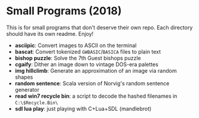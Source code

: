 # Small Programs (2018)

This is for small programs that don't deserve their own repo.  Each
directory should have its own readme.  Enjoy!

 - __asciipic__: Convert images to ASCII on the terminal
 - __bascat__: Convert tokenized `GWBASIC`/`BASICA` files to plain text
 - __bishop puzzle__: Solve the 7th Guest bishops puzzle
 - __cgaify__: Dither an image down to vintage DOS-era palettes
 - __img hillclimb__: Generate an approximation of an image via random shapes
 - __random sentence__: Scala version of Norvig's random sentence generator
 - __read win7 recycle bin__: a script to decode the hashed filenames in `C:\$Recycle.Bin\`
 - __sdl lua play__: just playing with C+Lua+SDL (mandlebrot)

 
